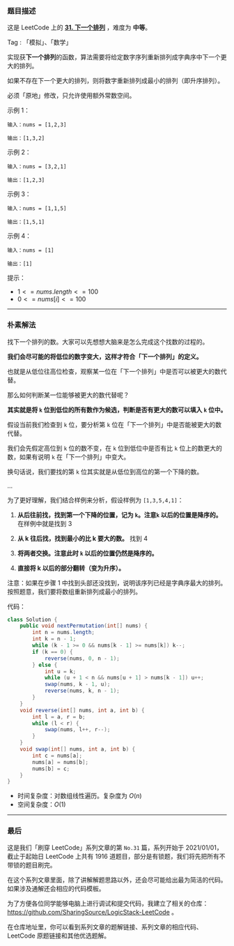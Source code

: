 ### 题目描述

这是 LeetCode 上的 **[31. 下一个排列](https://leetcode-cn.com/problems/next-permutation/solution/miao-dong-xi-lie-100-cong-xia-yi-ge-pai-gog8j/)** ，难度为 **中等**。

Tag : 「模拟」、「数学」



实现获**下一个排列**的函数，算法需要将给定数字序列重新排列成字典序中下一个更大的排列。

如果不存在下一个更大的排列，则将数字重新排列成最小的排列（即升序排列）。

必须「原地」修改，只允许使用额外常数空间。

示例 1：
```
输入：nums = [1,2,3]

输出：[1,3,2]
```
示例 2：
```
输入：nums = [3,2,1]

输出：[1,2,3]
```
示例 3：
```
输入：nums = [1,1,5]

输出：[1,5,1]
```
示例 4：
```
输入：nums = [1]

输出：[1]
```

提示：
* $1 <= nums.length <= 100$
* $0 <= nums[i] <= 100$


---

### 朴素解法

找下一个排列的数。大家可以先想想大脑来是怎么完成这个找数的过程的。

**我们会尽可能的将低位的数字变大，这样才符合「下一个排列」的定义。**

也就是从低位往高位检查，观察某一位在「下一个排列」中是否可以被更大的数代替。

那么如何判断某一位能够被更大的数代替呢？

**其实就是将 `k` 位到低位的所有数作为候选，判断是否有更大的数可以填入 `k` 位中。**

假设当前我们检查到 `k` 位，要分析第 `k` 位在「下一个排列」中是否能被更大的数代替。

我们会先假定高位到 `k` 位的数不变，在 `k` 位到低位中是否有比 `k` 位上的数更大的数，如果有说明 `k` 在「下一个排列」中变大。

换句话说，我们要找的第 `k` 位其实就是从低位到高位的第一个下降的数。

...

为了更好理解，我们结合样例来分析，假设样例为 `[1,3,5,4,1]`：

1. **从后往前找，找到第一个下降的位置，记为 `k`。注意`k` 以后的位置是降序的。** 在样例中就是找到 3

2. **从 k 往后找，找到最小的比 k 要大的数。** 找到 4

3. **将两者交换。注意此时 `k` 以后的位置仍然是降序的。**

4. **直接将 k 以后的部分翻转（变为升序）。**

注意：如果在步骤 1 中找到头部还没找到，说明该序列已经是字典序最大的排列。按照题意，我们要将数组重新排列成最小的排列。

代码：
```Java
class Solution {
    public void nextPermutation(int[] nums) {
        int n = nums.length;
        int k = n - 1;
        while (k - 1 >= 0 && nums[k - 1] >= nums[k]) k--;
        if (k == 0) {
            reverse(nums, 0, n - 1);
        } else {
            int u = k;
            while (u + 1 < n && nums[u + 1] > nums[k - 1]) u++;
            swap(nums, k - 1, u);
            reverse(nums, k, n - 1);
        }
    }
    void reverse(int[] nums, int a, int b) {
        int l = a, r = b;
        while (l < r) {
            swap(nums, l++, r--);
        }
    }
    void swap(int[] nums, int a, int b) {
        int c = nums[a];
        nums[a] = nums[b];
        nums[b] = c;
    }
}
```
* 时间复杂度：对数组线性遍历。复杂度为 $O(n)$
* 空间复杂度：$O(1)$

---

### 最后

这是我们「刷穿 LeetCode」系列文章的第 `No.31` 篇，系列开始于 2021/01/01，截止于起始日 LeetCode 上共有 1916 道题目，部分是有锁题，我们将先把所有不带锁的题目刷完。

在这个系列文章里面，除了讲解解题思路以外，还会尽可能给出最为简洁的代码。如果涉及通解还会相应的代码模板。

为了方便各位同学能够电脑上进行调试和提交代码，我建立了相关的仓库：https://github.com/SharingSource/LogicStack-LeetCode 。

在仓库地址里，你可以看到系列文章的题解链接、系列文章的相应代码、LeetCode 原题链接和其他优选题解。

